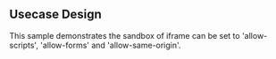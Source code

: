 ## Usecase Design

This sample demonstrates the sandbox of iframe can be set to 'allow-scripts', 'allow-forms' and 'allow-same-origin'.
